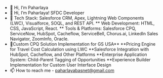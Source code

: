 - 👋 Hi, I’m Paharlaya
- 🚀 Hi, I’m Paharlaya! SFDC Developer
- 🔧 Tech Stack: Salesforce CRM, Apex, Lightning Web Components (LWC), Visualforce, SOQL, and REST API. **
      Web Development: HTML, CSS, JavaScript, React. **
      Tools & Platforms: Salesforce CPQ, ServiceNow, HubSpot, Cacheflow, ServiceBell, Chorus.ai, LinkedIn Sales Navigator, ZoomInfo, Oracle.
- 💼Custom CPQ Solution Implementation for GS USA**
**Pricing Engine for Travel Cost Calculation using LWC
**Salesforce Integration with HubSpot, Cacheflow, and Other Platforms
**Enterprise Application System: Child-Parent Tagging of Opportunities
**Experience Builder Implementation for Custom User Interface Design
- 📫 How to reach me - paharlayabasnet@gmail.com

<!---
Paharlaya/Paharlaya is a ✨ special ✨ repository because its `README.md` (this file) appears on your GitHub profile.
You can click the Preview link to take a look at your changes.
--->
